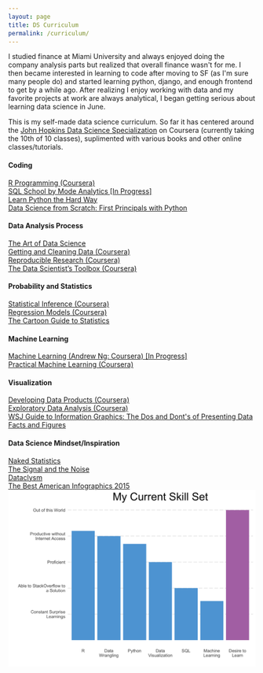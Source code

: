 ```yaml
---
layout: page
title: DS Curriculum
permalink: /curriculum/
---
```


<div class="home">

  <p>
    I studied finance at Miami University and always enjoyed doing the company analysis parts but realized that overall finance wasn't for me. I then became interested in learning to code after moving to SF (as I'm sure many people do) and started learning python, django, and enough frontend to get by a while ago. After realizing I enjoy working with data and my favorite projects at work are always analytical, I began getting serious about learning data science in June.    
  </p>
  <p>
    This is my self-made data science curriculum. So far it has centered around the <a href="https://www.coursera.org/specializations/jhu-data-science">John Hopkins Data Science Specialization</a> on Coursera (currently taking the 10th of 10 classes), suplimented with various books and other online classes/tutorials.
  </p>
  <div id = "resources">
    <div class = "row">
      <div class = "col-md-6">
        <h4>Coding</h4>
        <a href = "https://www.coursera.org/account/accomplishments/records/T77NasEGtGjZR5BM">R Programming (Coursera)</a>
        <br>
        <a href="https://sqlschool.modeanalytics.com/" target="_blank">SQL School by Mode Analytics [In Progress]</a>
        <br>
        <a href="http://learnpythonthehardway.org/book/" target="_blank">Learn Python the Hard Way</a>
        <br>
        <a href="http://smile.amazon.com/Data-Science-Scratch-Principles-Python/dp/149190142X">Data Science from Scratch: First Principals with Python</a>
      </div>
      <div class = "col-md-6">
        <h4>Data Analysis Process</h4>
        <a href="https://leanpub.com/artofdatascience" target="_blank">The Art of Data Science</a>
        <br>
        <a href = "https://www.coursera.org/account/accomplishments/records/8tBwWfDMvB9Lt5E8">Getting and Cleaning Data (Coursera)</a>
        <br>
        <a href = "https://www.coursera.org/account/accomplishments/records/abDRqhGfn9ZDvKAS">Reproducible Research (Coursera)</a>
        <br>
        <a href = "https://www.coursera.org/account/accomplishments/records/3N6G98R2GF9C">The Data Scientist’s Toolbox (Coursera)</a>
      </div>
    </div>
    <div class = "row">
      <div class = "col-md-6">
        <h4>Probability and Statistics</h4>
        <a href = "https://www.coursera.org/account/accomplishments/records/tZS97X9vhF3PbBkA">Statistical Inference (Coursera)</a>
        <br>
        <a href = "https://www.coursera.org/account/accomplishments/records/EMP99FGKnfv9cGYm">Regression Models (Coursera)</a>
        <br>
        <a href="http://smile.amazon.com/Cartoon-Guide-Statistics-Larry-Gonick/dp/0062731025/" target="_blank">The Cartoon Guide to Statistics</a>
      </div>
      <div class = "col-md-6">
        <h4>Machine Learning</h4>
        <a href= "https://www.coursera.org/learn/machine-learning/"> Machine Learning (Andrew Ng: Coursera) [In Progress]</a>
        <br>
        <a href= "https://www.coursera.org/account/accomplishments/records/r4AyQwyxtp4bTejz" >Practical Machine Learning (Coursera)</a>
        <br>
      </div>
    </div>
    <div class = "row">
      <div class = "col-md-6">  
          <h4>Visualization</h4>
          <a href = "https://www.coursera.org/account/accomplishments/records/r4AyQwyxtp4bTejz">Developing Data Products (Coursera)</a>
          <br>
          <a href = "https://www.coursera.org/account/accomplishments/records/U6y82RKKT6CBfbsL">Exploratory Data Analysis (Coursera)</a>
          <br>
          <a href = "http://smile.amazon.com/dp/0393347281/" target="_blank">WSJ Guide to Information Graphics: The Dos and Dont's of Presenting Data Facts and Figures</a>
      </div>
      <div class = "col-md-6">
        <h4>Data Science Mindset/Inspiration</h4>
        <a href="http://smile.amazon.com/Naked-Statistics-Stripping-Dread-Data/dp/039334777X" target="_blank">Naked Statistics</a>
        <br>
        <a href="http://smile.amazon.com/The-Signal-Noise-Predictions-Fail-but/dp/0143125087" target="_blank">The Signal and the Noise</a>
        <br>
        <a href="http://smile.amazon.com/Dataclysm-Identity--What-Online-Offline-Selves/dp/0385347391" target="_blank">Dataclysm</a>
        <br>
        <a href="http://smile.amazon.com/Best-American-Infographics-2015/dp/0544542703" target="_blank">The Best American Infographics 2015 </a>
      </div>
    </div>
  </div>

  <div id = 'skills'>
    <img class="text-center" src="/img/skills.png">
  </div>
</div>

